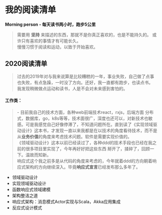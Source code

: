 # 我的阅读清单
**Morning person - 每天读书两小时，跑步5公里**  
>需要用 **坚持** 来描述的东西，那就不是你真正喜欢的，也是不能持久的。 或许只有喜欢的事情才有可能长久。  
慢慢习惯于阅读和运动，以致于开始喜欢。  

  
## 2020阅读清单
>过去的2019年对与我来说算是比较糟糕的一年，事业失败，自己做了点事也失败，有点急躁，一时没了方向。还好，我一直都有跑步，也读点书。  
我发现稍微做点运动和读书，人是不会对未来感到害怕的。

#### 工作类：
> \- 目前我自己的技术方面，各种web前端技术react，rxjs，后端方面 分布式，数据库，go，k8s等等，技术面很广，深度也还可以，对新技术也敏感。可是我感觉自己好像停滞了，不知道问题所在。直到读了《实现领域驱动设计》这本书，才发现一直以来我都是在以技术的角度看待技术，而不是从**业务价值**的角度来考虑技术问题。软件是需要实现价值的。  
《领域驱动设计》这本以前已经读过了，各种ddd的技术手段也已经在我之前的很多项目里实现了，今年再好好把这些东西 掰开了，揉碎了，回顾一下。温故而知新。  
响应式这个我之前多是从代码的角度来考虑的，今年就着ddd的方向朝着响应式架构的方向继续深入。毕竟**响应式宣言**已经发布那么多年了。
- 领域驱动设计 
- 实现领域驱动设计
- 函数响应式领域建模
- 架构整洁之道
- 响应式架构：消息模式Actor实现与Scala，Akka应用集成
- 反应式设计模式


